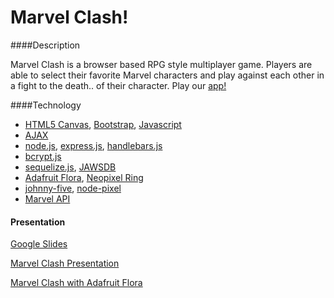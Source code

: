 # Marvel Clash!

####Description

Marvel Clash is a browser based RPG style multiplayer game. Players are able to select their favorite Marvel characters and play against each other in a fight to the death.. of their character. Play our [app!](https://mighty-caverns-99251.herokuapp.com/game)

####Technology
* [HTML5 Canvas](http://www.w3schools.com/html/html5_canvas.asp), [Bootstrap](http://getbootstrap.com/), [Javascript](https://www.javascript.com/)
* [AJAX](https://developer.mozilla.org/en-US/docs/AJAX)
* [node.js](https://nodejs.org/en/), [express.js](http://expressjs.com/), [handlebars.js](http://handlebarsjs.com/)
* [bcrypt.js](https://github.com/ncb000gt/node.bcrypt.js/)
* [sequelize.js](http://docs.sequelizejs.com/en/latest/), [JAWSDB](https://jawsdb.com/)
* [Adafruit Flora](https://www.adafruit.com/product/659), [Neopixel Ring](https://www.adafruit.com/product/1463)
* [johnny-five](http://johnny-five.io/), [node-pixel](https://github.com/ajfisher/node-pixel)
* [Marvel API](http://developer.marvel.com/)

#### Presentation
[Google Slides](https://docs.google.com/presentation/d/1uzZluNQucP122YS9-RfwMLLxWnUB8q0fvddzm63OwfI/edit?usp=sharing)

[Marvel Clash Presentation](https://www.youtube.com/watch?v=TUoHJtS81P8)

[Marvel Clash with Adafruit Flora](https://www.youtube.com/watch?edit=vd&v=viQ0hi6grLs)


